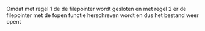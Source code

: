 Omdat met regel 1 de de filepointer wordt gesloten en met regel 2 er de filepointer met de fopen functie herschreven wordt en dus het bestand weer opent